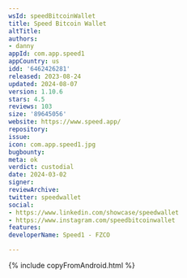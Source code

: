 ```yaml
---
wsId: speedBitcoinWallet
title: Speed Bitcoin Wallet
altTitle: 
authors:
- danny
appId: com.app.speed1
appCountry: us
idd: '6462426281'
released: 2023-08-24
updated: 2024-08-07
version: 1.10.6
stars: 4.5
reviews: 103
size: '89645056'
website: https://www.speed.app/
repository: 
issue: 
icon: com.app.speed1.jpg
bugbounty: 
meta: ok
verdict: custodial
date: 2024-03-02
signer: 
reviewArchive: 
twitter: speedwallet
social:
- https://www.linkedin.com/showcase/speedwallet
- https://www.instagram.com/speedbitcoinwallet
features: 
developerName: Speed1 - FZCO

---
```


{% include copyFromAndroid.html %}